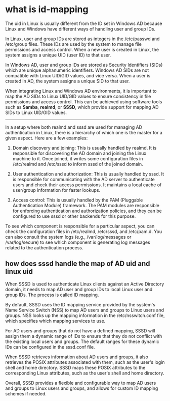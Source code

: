 # what is id-mapping

The uid in Linux is usually different from the ID set in Windows AD because
Linux and Windows have different ways of handling user and group IDs.

In Linux, user and group IDs are stored as integers in the /etc/passwd and
/etc/group files. These IDs are used by the system to manage file permissions
and access control. When a new user is created in Linux, the system assigns a
unique UID (user ID) to that user.

In Windows AD, user and group IDs are stored as Security Identifiers (SIDs)
which are unique alphanumeric identifiers. Windows AD SIDs are not compatible
with Linux UID/GID values, and vice versa. When a user is created in AD, the
system assigns a unique SID to that user.

When integrating Linux and Windows AD environments, it is important to map the
AD SIDs to Linux UID/GID values to ensure consistency in file permissions and
access control. This can be achieved using software tools such as **Samba**, **realmd**,
or **SSSD**, which provide support for mapping AD SIDs to Linux UID/GID values.

---

In a setup where both realmd and sssd are used for managing AD authentication
in Linux, there is a hierarchy of which one is the master for a given aspect.
Here are a few examples:

1. Domain discovery and joining: This is usually handled by realmd. It is
   responsible for discovering the AD domain and joining the Linux machine to
   it.  Once joined, it writes some configuration files in /etc/realmd and
   /etc/sssd to inform sssd of the joined domain.

2. User authentication and authorization: This is usually handled by sssd. It
   is responsible for communicating with the AD server to authenticate users
   and check their access permissions. It maintains a local cache of user/group
   information for faster lookups.

3. Access control: This is usually handled by the PAM (Pluggable Authentication
   Module) framework. The PAM modules are responsible for enforcing
   authentication and authorization policies, and they can be configured to use
   sssd or other backends for this purpose.

To see which component is responsible for a particular aspect, you can check
the configuration files in /etc/realmd, /etc/sssd, and /etc/pam.d. You can also
consult the system logs (e.g., /var/log/messages or /var/log/secure) to see
which component is generating log messages related to the authentication
process.


## how does sssd handle the map of AD uid and linux uid

When SSSD is used to authenticate Linux clients against an Active Directory
domain, it needs to map AD user and group IDs to local Linux user and group
IDs. The process is called ID mapping.

By default, SSSD uses the ID mapping service provided by the system's Name
Service Switch (NSS) to map AD users and groups to Linux users and groups. NSS
looks up the mapping information in the /etc/nsswitch.conf file, which
specifies which mapping services to use.

For AD users and groups that do not have a defined mapping, SSSD will assign
them a dynamic range of IDs to ensure that they do not conflict with the
existing local users and groups. The default ranges for these dynamic IDs can
be configured in the sssd.conf file.

When SSSD retrieves information about AD users and groups, it also retrieves
the POSIX attributes associated with them, such as the user's login shell and
home directory. SSSD maps these POSIX attributes to the corresponding Linux
attributes, such as the user's shell and home directory.

Overall, SSSD provides a flexible and configurable way to map AD users and
groups to Linux users and groups, and allows for custom ID mapping schemes if
needed.


